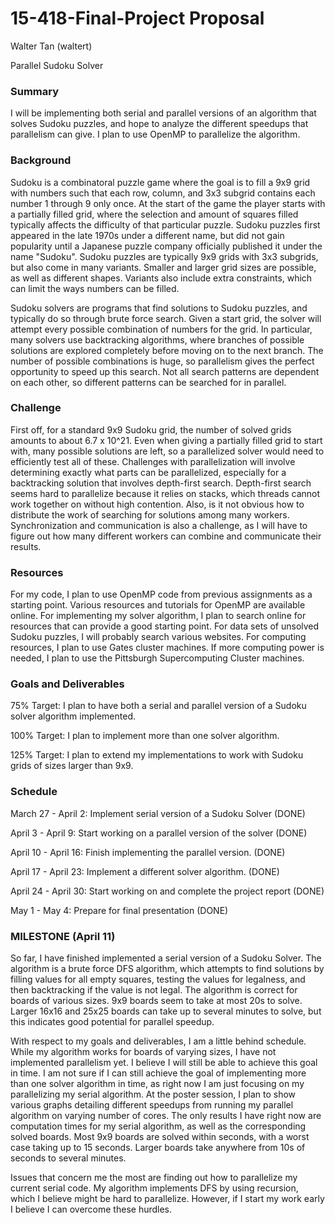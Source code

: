 # 15-418-Final-Project Proposal

Walter Tan (waltert)

Parallel Sudoku Solver

### Summary
I will be implementing both serial and parallel versions of an algorithm that solves Sudoku puzzles, and hope to analyze the different speedups that parallelism can give. I plan to use OpenMP to parallelize the algorithm.

### Background 
Sudoku is a combinatoral puzzle game where the goal is to fill a 9x9 grid with numbers such that each row, column, and 3x3 subgrid contains each number 1 through 9 only once. At the start of the game the player starts with a partially filled grid, where the selection and amount of squares filled typically affects the difficulty of that particular puzzle. Sudoku puzzles first appeared in the late 1970s under a different name, but did not gain popularity until a Japanese puzzle company officially published it under the name "Sudoku". Sudoku puzzles are typically 9x9 grids with 3x3 subgrids, but also come in many variants. Smaller and larger grid sizes are possible, as well as different shapes. Variants also include extra constraints, which can limit the ways numbers can be filled.

Sudoku solvers are programs that find solutions to Sudoku puzzles, and typically do so through brute force search. Given a start grid, the solver will attempt every possible combination of numbers for the grid. In particular, many solvers use backtracking algorithms, where branches of possible solutions are explored completely before moving on to the next branch. The number of possible combinations is huge, so parallelism gives the perfect opportunity to speed up this search. Not all search patterns are dependent on each other, so different patterns can be searched for in parallel.

### Challenge
First off, for a standard 9x9 Sudoku grid, the number of solved grids amounts to about 6.7 x 10^21. Even when giving a partially filled grid to start with, many possible solutions are left, so a parallelized solver would need to efficiently test all of these. Challenges with parallelization will involve determining exactly what parts can be parallelized, especially for a backtracking solution that involves depth-first search. Depth-first search seems hard to parallelize because it relies on stacks, which threads cannot work together on without high contention. Also, is it not obvious how to distribute the work of searching for solutions among many workers. Synchronization and communication is also a challenge, as I will have to figure out how many different workers can combine and communicate their results.

### Resources
For my code, I plan to use OpenMP code from previous assignments as a starting point. Various resources and tutorials for OpenMP are available online. For implementing my solver algorithm, I plan to search online for resources that can provide a good starting point. For data sets of unsolved Sudoku puzzles, I will probably search various websites. For computing resources, I plan to use Gates cluster machines. If more computing power is needed, I plan to use the Pittsburgh Supercomputing Cluster machines. 

### Goals and Deliverables
75% Target: I plan to have both a serial and parallel version of a Sudoku solver algorithm implemented.

100% Target: I plan to implement more than one solver algorithm. 

125% Target: I plan to extend my implementations to work with Sudoku grids of sizes larger than 9x9.

### Schedule
March 27 - April 2: Implement serial version of a Sudoku Solver (DONE)

April 3 - April 9: Start working on a parallel version of the solver (DONE)

April 10 - April 16: Finish implementing the parallel version. (DONE)

April 17 - April 23: Implement a different solver algorithm. (DONE)

April 24 - April 30: Start working on and complete the project report (DONE)

May 1 - May 4: Prepare for final presentation (DONE)

### MILESTONE (April 11)
So far, I have finished implemented a serial version of a Sudoku Solver. The algorithm is a brute force DFS algorithm, which attempts to find solutions by filling values for all empty squares, testing the values for legalness, and then backtracking if the value is not legal. The algorithm is correct for boards of various sizes. 9x9 boards seem to take at most 20s to solve. Larger 16x16 and 25x25 boards can take up to several minutes to solve, but this indicates good potential for parallel speedup.

With respect to my goals and deliverables, I am a little behind schedule. While my algorithm works for boards of varying sizes, I have not implemented parallelism yet. I believe I will still be able to achieve this goal in time. I am not sure if I can still achieve the goal of implementing more than one solver algorithm in time, as right now I am just focusing on my parallelizing my serial algorithm. At the poster session, I plan to show various graphs detailing different speedups from running my parallel algorithm on varying number of cores. The only results I have right now are computation times for my serial algorithm, as well as the corresponding solved boards. Most 9x9 boards are solved within seconds, with a worst case taking up to 15 seconds. Larger boards take anywhere from 10s of seconds to several minutes.

Issues that concern me the most are finding out how to parallelize my current serial code. My algorithm implements DFS by using recursion, which I believe might be hard to parallelize. However, if I start my work early I believe I can overcome these hurdles.


